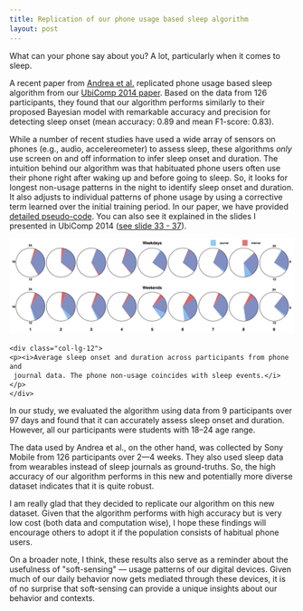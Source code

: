 ```yaml
---
title: Replication of our phone usage based sleep algorithm
layout: post
---
```


What can your phone say about you? A lot, particularly when it comes to sleep.

A recent paper from [Andrea et al.][andrea-arxiv] replicated phone usage based
sleep algorithm from our [UbiComp 2014 paper][ubicomp-2014].  Based on the
data from 126 participants, they found that our algorithm performs similarly
to their proposed Bayesian model with remarkable accuracy and precision for
detecting sleep onset (mean accuracy: 0.89 and mean F1-score: 0.83).


While a number of recent studies have used a wide array of sensors on phones
(e.g., audio, accelereometer) to assess sleep, these algorithms _only_ use
screen on and off information to infer sleep onset and duration. The intuition
behind our algorithm was that habituated phone users often use their phone
right after waking up and before going to sleep. So, it looks for
longest non-usage patterns in the night to identify sleep onset and duration.
It also adjusts to individual patterns of phone usage by using a corrective
term learned over the initial training period. In our paper, we have provided
[detailed pseudo-code][ubicomp-2014]. You can also see it explained in the
slides I presented in UbiComp 2014 ([see slide 33 - 37][ubicomp-presentation]).

<div class="row">
    <div class="col-lg-12">
    <img src="/files/images/blog/ubicomp-2014-sleep.png"
     alt="Average sleep onset and duration across participants from phone and
     journal data. The phone non-usage coincides with sleep events.">
    </div>

    <div class="col-lg-12">
    <p><i>Average sleep onset and duration across participants from phone and
     journal data. The phone non-usage coincides with sleep events.</i></p>
    </div>

</div>



In our study, we evaluated the algorithm using data from 9 participants over
97 days and found that it can accurately assess sleep onset and duration.
However, all our participants were students with 18–24 age range.

The data used by Andrea et al., on the other hand, was collected by Sony
Mobile from 126 participants over 2—4 weeks. They also used sleep data from
wearables instead of sleep journals as ground-truths. So, the high accuracy
of our algorithm performs in this new and potentially more diverse dataset
indicates that it is quite robust. 

I am really glad that they decided to replicate our algorithm on this new
dataset. Given that the algorithm performs with high accuracy but is very low cost
(both data and computation wise), I hope these findings will encourage others
to adopt it if the population consists of habitual phone users.

On a broader note, I think, these results also serve as a reminder about the
usefulness of "soft-sensing" — usage patterns of our digital devices. Given
much of our daily behavior now gets mediated through these devices, it is of
no surprise that soft-sensing can provide a unique insights about our
behavior and contexts.


[ubicomp-2014]: http://pac.cs.cornell.edu/pubs/clockwise-ubicomp-2014.pdf
[andrea-arxiv]: https://arxiv.org/pdf/1608.06108v1.pdf
[ubicomp-presentation]: https://dl.dropboxusercontent.com/u/6286713/permlinks/talk-ubicomp-2014.pdf



